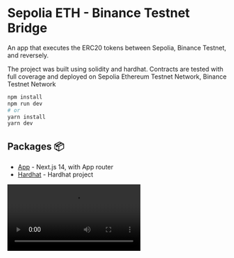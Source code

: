 # Sepolia ETH - Binance Testnet Bridge

An app that executes the ERC20 tokens between Sepolia, Binance Testnet, and reversely.

The project was built using solidity and hardhat. Contracts are tested with full coverage and deployed on Sepolia Ethereum Testnet Network, Binance Testnet Network


```bash
npm install
npm run dev
# or
yarn install
yarn dev
```

## Packages 📦

- [App](./packages/app) - Next.js 14, with App router
- [Hardhat](./packages/hardhat/) - Hardhat project

![alt text](./img/screen-rec.mov)

